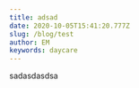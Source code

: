 ```yaml
---
title: adsad
date: 2020-10-05T15:41:20.777Z
slug: /blog/test
author: EM
keywords: daycare
---
```

sadasdasdsa